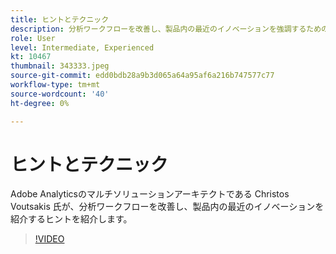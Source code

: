```yaml
---
title: ヒントとテクニック
description: 分析ワークフローを改善し、製品内の最近のイノベーションを強調するためのヒントです。
role: User
level: Intermediate, Experienced
kt: 10467
thumbnail: 343333.jpeg
source-git-commit: edd0bdb28a9b3d065a64a95af6a216b747577c77
workflow-type: tm+mt
source-wordcount: '40'
ht-degree: 0%

---
```


# ヒントとテクニック

Adobe Analyticsのマルチソリューションアーキテクトである Christos Voutsakis 氏が、分析ワークフローを改善し、製品内の最近のイノベーションを紹介するヒントを紹介します。

>[!VIDEO](https://video.tv.adobe.com/v/343333/?quality=12&learn=on)
